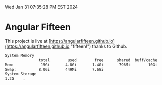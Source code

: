 Wed Jan 31 07:35:28 PM EST 2024

# Angular Fifteen


This project is live at [https://angularfifteen.github.io](https://angularfifteen.github.io "fifteen!") thanks to Github.

```bash
System Memory
               total        used        free      shared  buff/cache   available
Mem:            15Gi       4.8Gi       1.4Gi       796Mi        10Gi        10Gi
Swap:          8.0Gi       449Mi       7.6Gi
System Storage
1.2G	.
```

